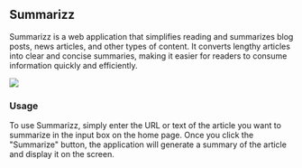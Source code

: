 ## Summarizz
Summarizz is a web application that simplifies reading and summarizes blog posts, news articles, and other types of content. It converts lengthy articles into clear and concise summaries, making it easier for readers to consume information quickly and efficiently.

![](https://github.com/FaizAlam/summarizz/assets/21370009/c849c8e3-cfa8-44bd-8ea1-693aa3acbf64)


### Usage

To use Summarizz, simply enter the URL or text of the article you want to summarize in the input box on the home page. Once you click the "Summarize" button, the application will generate a summary of the article and display it on the screen.

